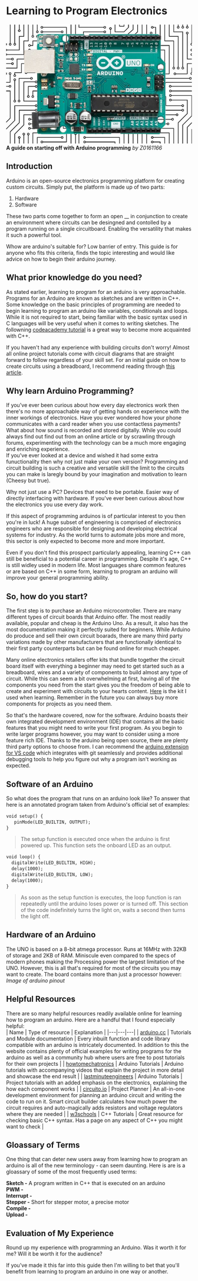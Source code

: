 # Learning to Program Electronics
![Arduino Uno](ArduinoUno.png)
__A guide on starting off with Arduino programming__ *by Z0161166*

## Introduction
Arduino is an open-source electronics programming platform for creating custom circuits.
Simply put, the platform is made up of two parts:
1) Hardware
2) Software

These two parts come together to form an open __ in conjunction to create an environment where circuits can be desingned and contolled by a program running on a single circuitboard. Enabling the versatility that makes it such a powerful tool.

Whow are arduino's suitable for? Low barrier of entry. This guide is for anyone who fits this criteria, finds the topic interesting and would like advice on how to begin their arduino journey.

## What prior knowledge do you need?
As stated earlier, learning to program for an arduino is very approachable. Programs for an Arduino are known as sketches and are written in C++. Some knowledge on the basic principles of programming are needed to begin learning to program an arduino like variables, conditionals and loops. While it is not required to start, being familiar with the basic syntax used in C languages will be very useful when it comes to writing sketches. The followning [codeacademy tutorial](https://www.codecademy.com/learn/learn-c-plus-plus) is a great way to become more acquainted with C++.

If you haven't had any experience with building circuits don't worry! Almost all online project tutorials come with circuit diagrams that are straight forward to follow regardless of your skill set. For an initial guide on how to create circuits using a breadboard, I recommend reading through  [this article](https://learn.sparkfun.com/tutorials/how-to-use-a-breadboard/all).

## Why learn Arduino Programming?
If you've ever been curious about how every day electronics work then there's no more approachable way of getting hands on experience with the inner workings of electronics. Have you ever wondered how your phone communicates with a card reader when you use contactless payments? What about how sound is recorded and stored digitally. While you could always find out find out from an online article or by scrawling through forums, experimenting with the technology can be a much more engaging and enriching experience.   
If you've ever looked at a device and wished it had some extra funuctionality then why not just make your own version? Programming and circuit building is such a creative and versatile skill the limit to the circuits you can make is laregly bound by your imagination and motivation to learn (Cheesy but true).

Why not just use a PC? Devices that need to be portable. Easier way of directly interfacing with hardware. If you've ever been curious about how the electronics you use every day work.

If this aspect of programming arduinos is of particular interest to you then you're in luck! A huge subset of engineering is comprised of electronics engineers who are responsible for designing and developing electrical systems for industry. As the world turns to automate jobs more and more, this sector is only expected to become more and more important.

Even if you don't find this prospect particularly appealing, learning C++ can still be beneficial to a potential career in programming. Despite it's age, C++ is still widley used in modern life. Most languages share common features or are based on C++ in some form, learning to program an arduino will improve your general programming ability.

## So, how do you start?
The first step is to purchase an Arduino microcontroller. There are many different types of circuit boards that Arduino offer. The most readily available, popular and cheap is the Arduino Uno. As a result, it also has the most documentation making it perfectly suited for beginners. While Arduino do produce and sell their own circuit boarads, there are many third party variations made by other manufacturers that are functionally identical to their first party counterparts but can be found online for much cheaper.

Many online electronics retailers offer kits that bundle together the circuit board itself with everything a beginner may need to get started such as a breadboard, wires and a variety of components to build almost any type of circuit. While this can seem a bit overwhelming at first, having all of the components you need from the start gives you the freedom of being able to create and experiment with circuits to your hearts content. [Here](https://www.ebay.co.uk/itm/RFID-Learning-Starter-Kit-Set-Arduino-UNO-R3-Upgraded-Version-Learning-Suite-Ace-/163826363177) is the kit I used when learning. Remember in the future you can always buy more components for projects as you need them.

So that's the hardware covered, now for the software. Arduino boasts their own integrated development environment (IDE) that contains all the basic features that you might need to write your first program. As you begin to write larger programs however, you may want to consider using a more feature rich IDE. Thanks to the arduino being open source, there are plenty third party options to choose from. I can recommend the [arduino extension for VS code](https://marketplace.visualstudio.com/items?itemName=vsciot-vscode.vscode-arduino) which integrates with git seamlessly and provides additional debugging tools to help you figure out why a program isn't working as expected.

## Software of an Arduino
So what does the program that runs on an arduino look like? To answer that here is an annotated program taken from Arduino's official set of examples:  
```
void setup() {  
   pinMode(LED_BUILTIN, OUTPUT);
}
```
>The setup function is executed once when the arduino is first powered up. This function sets the onboard LED as an output.
```
void loop() {
  digitalWrite(LED_BUILTIN, HIGH);
  delay(1000);
  digitalWrite(LED_BUILTIN, LOW);
  delay(1000);
}     
```
>As soon as the setup function is executes, the loop function is ran repeatedly until the arduino loses power or is turned off. This section of the code indefinitely turns the light on, waits a second then turns the light off.

## Hardware of an Arduino
The UNO is based on a 8-bit atmega processor.
Runs at 16MHz with 32KB of storage and 2KB of RAM. Miniscule even compared to the specs of modern phones making the Processing power the largest limitation of the UNO. However, this is all that's required for most of the circuits you may want to create. The board contains more than just a processor however:  
*Image of arduino pinout*

## Helpful Resources
There are so many helpful resources readily available online for learning how to program an arduino. Here are a handful that I found especially helpful:  
| Name | Type of resource | Explanation |
|---|---|---|
| [arduino.cc](arduino.cc) | Tutorials and Module documentation | Every inbuilt function and code library compatible with an arduino is intricately documented. In addition to this the website contains plenty of official examples for writing programs for the arduino as well as a community hub where users are free to post tutorials for their own projects |
| [howtomechatronics](https://howtomechatronics.com/arduino-projects/) | Arduino Tutorials | Arduino tutorials with accompanying videos that explain the project in more detail and showcase the end result |
| [lastminuteengineers](https://lastminuteengineers.com/electronics/arduino-projects/) | Arduino Tutorials | Project tutorials with an added emphasis on the electronics, explaining the  how each component works |
| [circuito.io](https://www.circuito.io/) | Project Planner | An all-in-one development environment for planning an arduino circuit and writing the code to run on it. Smart circuit builder calculates how much power the circuit requires and auto-magically adds resistors and voltage regulators where they are needed |
| [w3schools](https://www.w3schools.com/cpp/) | C++ Tutorials | Great resource for checking basic C++ syntax. Has a page on any aspect of C++ you might want to check |

## Gloassary of Terms
One thing that can deter new users away from learning how to program an arduino is all of the new terminology - can seem daunting. Here is are is a gloassary of some of the most frequently used terms:

__Sketch -__ A program written in C++ that is executed on an arduino  
__PWM -__  
__Interrupt -__  
__Stepper -__ Short for stepper motor, a precise motor  
__Compile -__  
__Upload -__  

## Evaluation of My Experience
Round up my experience with programming an Arduino. Was it worth it for me? Will it be worth it for the audience?

If you've made it this far into this guide then I'm willing to bet that you'll benefit from learning to program an arduino in one way or another.
